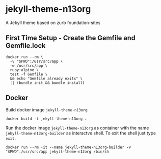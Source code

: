 # jekyll-theme-n13org

A Jekyll theme based on zurb foundation-sites

## First Time Setup - Create the Gemfile and Gemfile.lock

```shell
docker run --rm \
  -v "$PWD":/usr/src/app \
  -w /usr/src/app \
  ruby:alpine \
  test -f Gemfile \
  && echo "Gemfile already exits" \
  || (bundle init && bundle install)
```

## Docker

Build docker image `jekyll-theme-n13org`

```shell
docker build -t jekyll-theme-n13org .
```

Run the docker image `jekyll-theme-n13org` as container with the name `jekyll-theme-n13org-builder` as interactve shell. To exit the shell just type `exit`.

```shell
docker run --rm -it --name jekyll-theme-n13org-builder -v "$PWD":/usr/src/app jekyll-theme-n13org /bin/sh
```
